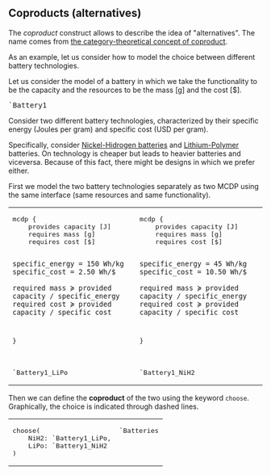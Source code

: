 ## Coproducts (alternatives)

The *coproduct* construct allows to describe the idea of
"alternatives". The name comes from [the category-theoretical concept
of coproduct][cat-coproduct].

[cat-coproduct]: https://en.wikipedia.org/wiki/Coproduct

As an example, let us consider how to model the choice
between different battery technologies.

Let us consider the model of a battery in which we take
the functionality to be the capacity
and the resources to be the mass [g] and the cost [$].


<pre class='mcdp' id='Battery1' style='display:none'>
mcdp {
	provides capacity [J]
	requires mass [g]
	requires cost [$]

	specific_energy = 150 Wh/kg
    specific_cost = 2.50 Wh/$

	required mass ≽ provided capacity / specific_energy
	required cost ≽ provided capacity / specific_cost
}
</pre>

<pre class='ndp_graph_templatized_labeled'>`Battery1</pre>


Consider two different battery technologies,
characterized by their specific energy (Joules per gram)
and specific cost (USD per gram).

Specifically, consider [Nickel-Hidrogen batteries][NiH2]
and [Lithium-Polymer][LiPo] batteries.
On technology is cheaper but leads to heavier batteries
and viceversa. Because of this fact, there might be designs
in which we prefer either.

[NiH2]: https://en.wikipedia.org/wiki/Nickel%E2%80%93hydrogen_battery
[Lipo]: https://en.wikipedia.org/wiki/Lithium_polymer_battery

First we model the two battery technologies separately
as two MCDP using the same interface (same resources and same functionality).

<table>
<tr>
<td>
<pre class='mcdp' id='Battery1_LiPo' label='Battery_LiPo.mcdp'>
mcdp {
	provides capacity [J]
	requires mass [g]
	requires cost [$]

	specific_energy = 150 Wh/kg
    specific_cost = 2.50 Wh/$

	required mass ≽ provided capacity / specific_energy
	required cost ≽ provided capacity / specific_cost
}
</pre>
</td>
<td>
<pre class='mcdp' id='Battery1_NiH2' label='Battery1_NiH2.mcdp'>
mcdp {
	provides capacity [J]
	requires mass [g]
	requires cost [$]

	specific_energy = 45 Wh/kg
    specific_cost = 10.50 Wh/$

	required mass ≽ provided capacity / specific_energy
	required cost ≽ provided capacity / specific_cost
}
</pre>
</td>
</tr>
	<tr>
		<td>
			<pre class='ndp_graph_templatized_labeled'>`Battery1_LiPo</pre>
		</td>
		<td>
			<pre class='ndp_graph_templatized_labeled'>`Battery1_NiH2</pre>
		</td>
	</tr>
</table>

Then we can define the **coproduct** of the two using
the keyword <code><span class="CoproductWithNamesChooseKeyword">choose</span></code>.
Graphically, the choice is indicated through dashed lines.

<table>
<tr>
<td valign="top">
<pre class='mcdp' id='Batteries' label='Batteries.mcdp'>
choose(
	NiH2: `Battery1_LiPo,
	LiPo: `Battery1_NiH2
)
</pre>
</td>
<td valign="top">
<pre class='ndp_graph_enclosed'>`Batteries</pre>
</td>
</tr>
</table>
